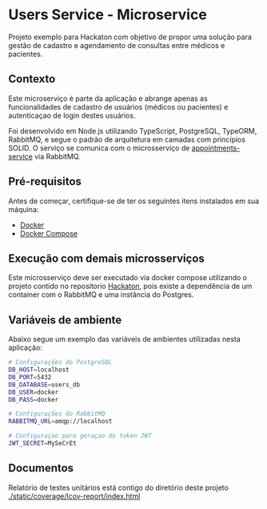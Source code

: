 # Users Service - Microservice

Projeto exemplo para Hackaton com objetivo de propor uma solução para gestão de cadastro e agendamento de consultas entre médicos e pacientes.

## Contexto

Este microserviço é parte da aplicação e abrange apenas as funcionalidades de cadastro de usuários (médicos ou pacientes) e autenticaçao de login destes usuários.

Foi desenvolvido em Node.js utilizando TypeScript, PostgreSQL, TypeORM, RabbitMQ, e segue o padrão de arquitetura em camadas com princípios SOLID. O serviço se comunica com o microsserviço de [appointments-service](https://github.com/devair/appointments-service) via RabbitMQ.


## Pré-requisitos

Antes de começar, certifique-se de ter os seguintes itens instalados em sua máquina:

- [Docker](https://www.docker.com/get-started)
- [Docker Compose](https://docs.docker.com/compose/install/)

## Execução com demais microsserviços

Este microsserviço deve ser executado via docker compose utilizando o projeto contido no repositorio [Hackaton](https://github.com/devair/hackaton-2024), pois existe a dependência de um container com o RabbitMQ e uma instância do Postgres.


## Variáveis de ambiente
Abaixo segue um exemplo das variáveis de ambientes utilizadas nesta aplicação:

```bash
# Configurações do PostgreSQL
DB_HOST=localhost                 
DB_PORT=5432
DB_DATABASE=users_db
DB_USER=docker
DB_PASS=docker

# Configurações do RabbitMQ
RABBITMQ_URL=amqp://localhost

# Configuraçao para geraçao do token JWT
JWT_SECRET=MySeCrEt
```
## Documentos

Relatório de testes unitários está contigo do diretório deste projeto [./static/coverage/lcov-report/index.html](./static/coverage/lcov-report/index.html)

